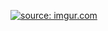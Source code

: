 <a href="http://imgur.com/5ROowSb"><img src="http://i.imgur.com/5ROowSb.jpg" title="source: imgur.com" /></a>
